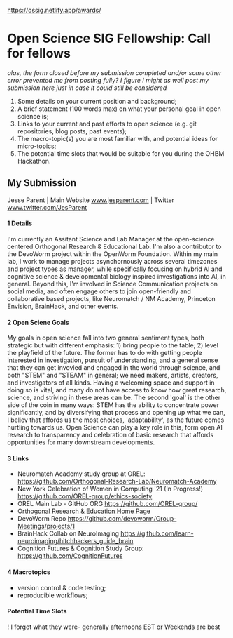 https://ossig.netlify.app/awards/
# Open Science SIG Fellowship: Call for fellows
*alas, the form closed before my submission completed and/or some other error prevented me from posting fully? I figure I might as well post my submission here just in case it could still be considered*

1. Some details on your current position and background;
1. A brief statement (100 words max) on what your personal goal in open science is;
1. Links to your current and past efforts to open science (e.g. git repositories, blog posts, past events);
1. The macro-topic(s) you are most familiar with, and potential ideas for micro-topics;
1. The potential time slots that would be suitable for you during the OHBM Hackathon.

## My Submission
Jesse Parent | Main Website www.jesparent.com | Twitter www.twitter.com/JesParent

#### 1 Details
I'm currently an Assitant Science and Lab Manager at the open-science centered Orthogonal Research & Educational Lab. I'm also a contributor to the DevoWorm project within the OpenWorm Foundation. 
Within my main lab, I work to manage projects asynchornously across several timezones and project types as manager, while specifically focusing on hybrid AI and cognitive science & developmental biology inspired investigations into AI, in general. 
Beyond this, I'm involved in Science Communication projects on social media, and often engage others to join open-friendly and collaborative based projects, like Neuromatch / NM Academy, Princeton Envision, BrainHack, and other events. 
#### 2 Open Sciene Goals
My goals in open science fall into two general sentiment types, both strategic but with different emphasis: 1) bring people to the table; 2) level the playfield of the future.
The former has to do with getting people interested in investigation, pursuit of understanding, and a general sense that they can get invovled and engaged in the world through science, and both "STEM" and "STEAM" in general;
we need makers, artists, creators, and investigators of all kinds. Having a welcoming space and support in doing so is vital, and many do not have access to know how great research, science, and striving in these areas can be. 
The second 'goal' is the other side of the coin in many ways: STEM has the ability to concentrate power significantly, and by diversifying that process and opening up what we can, I believ that affords us the most choices, 'adaptability', 
as the future comes hurtling towards us. Open Science can play a key role in this, form open AI research to transparency and celebration of basic research that affords opportunities for many downstream developments.
#### 3 Links
- Neuromatch Academy study group at OREL: https://github.com/Orthogonal-Research-Lab/Neuromatch-Academy
- New York Celebration of Women in Computing '21 (In Progress!) https://github.com/OREL-group/ethics-society
- OREL Main Lab - GitHub ORG https://github.com/OREL-group/ 
- [Orthogonal Research & Education Home Page](https://orthogonal-research.weebly.com/)
- DevoWorm Repo https://github.com/devoworm/Group-Meetings/projects/1
- BrainHack Collab on NeuroImaging https://github.com/learn-neuroimaging/hitchhackers_guide_brain
- Cognition Futures & Cognition Study Group: https://github.com/CognitionFutures 
#### 4 Macrotopics
- version control & code testing;
- reproducible workflows;
#### Potential Time Slots
! I forgot what they were- generally afternoons EST or Weekends are best


